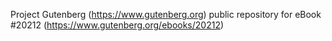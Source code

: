 Project Gutenberg (https://www.gutenberg.org) public repository for eBook #20212 (https://www.gutenberg.org/ebooks/20212)
